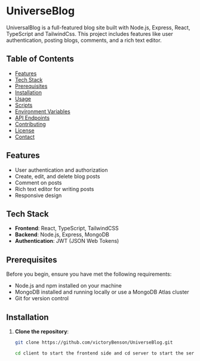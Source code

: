 # UniverseBlog

UniversalBlog is a full-featured blog site built with Node.js, Express, React, TypeScript and TailwindCss. This project includes features like user authentication, posting blogs, comments, and a rich text editor.

## Table of Contents

- [Features](#features)
- [Tech Stack](#tech-stack)
- [Prerequisites](#prerequisites)
- [Installation](#installation)
- [Usage](#usage)
- [Scripts](#scripts)
- [Environment Variables](#environment-variables)
- [API Endpoints](#api-endpoints)
- [Contributing](#contributing)
- [License](#license)
- [Contact](#contact)

## Features

- User authentication and authorization
- Create, edit, and delete blog posts
- Comment on posts
- Rich text editor for writing posts
- Responsive design

## Tech Stack

- **Frontend**: React, TypeScript, TailwindCSS
- **Backend**: Node.js, Express, MongoDB
- **Authentication**: JWT (JSON Web Tokens)

## Prerequisites

Before you begin, ensure you have met the following requirements:

- Node.js and npm installed on your machine
- MongoDB installed and running locally or use a MongoDB Atlas cluster
- Git for version control

## Installation

1. **Clone the repository**:

   ```bash
   git clone https://github.com/victoryBenson/UniverseBlog.git
   
   cd client to start the frontend side and cd server to start the server side
